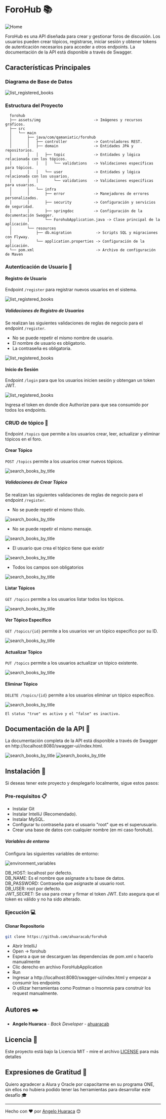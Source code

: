 # ForoHub 📚
![Home](assets/img/forohub.png)

ForoHub es una API diseñada para crear y gestionar foros de discusión. Los usuarios pueden crear tópicos, registrarse, iniciar sesión y obtener tokens de autenticación necesarios para acceder a otros endpoints. La documentación de la API está disponible a través de Swagger.
## Características Principales

### Diagrama de Base de Datos
![list_registered_books](assets/img/database.png)

### Estructura del Proyecto
      forohub
      ├── assets/img                        -> Imágenes y recursos gráficos.
      ├── src
      │   └── main
      │       ├── java/com/qamaniatic/forohub
      │       │   ├── controller            -> Controladores REST.
      │       │   ├── domain                -> Entidades JPA y repositorios.
      │       │   │   ├── topic             -> Entidades y lógica relacionada con los tópicos.
      │       │   │   │   └── validations   -> Validaciones específicas para tópicos.
      │       │   │   └── user              -> Entidades y lógica relacionada con los usuarios.
      │       │   │       └── validations   -> Validaciones específicas para usuarios.
      │       │   └── infra
      │       │       ├── error             -> Manejadores de errores personalizados.
      │       │       ├── security          -> Configuración y servicios de seguridad.
      │       │       ├── springdoc         -> Configuración de la documentación Swagger.
      │       │       └── ForohubApplication.java -> Clase principal de la aplicación.
      │       └── resources
      │           ├── db.migration           -> Scripts SQL y migraciones con Flyway.
      │           └── application.properties -> Configuración de la aplicación.
      └── pom.xml                            -> Archivo de configuración de Maven

### Autenticación de Usuario 🔐

#### Registro de Usuario
Endpoint `/register` para registrar nuevos usuarios en el sistema.

![list_registered_books](assets/img/register.gif)

##### Validaciones de Registro de Usuarios
Se realizan las siguientes validaciones de reglas de negocio para el endpoint `/register`.

* No se puede repetir el mismo nombre de usuario.
* El nombre de usuario es obligatorio.
* La contraseña es obligatoria.

![list_registered_books](assets/img/register_fields_validate.gif)

#### Inicio de Sesión
Endpoint `/login` para que los usuarios inicien sesión y obtengan un token JWT.

![list_registered_books](assets/img/login.gif)

Ingresa el token en donde dice Authorize para que sea consumido por todos los endpoints.

### CRUD de tópico 📝
Endpoint `/topics` que permite a los usuarios crear, leer, actualizar y eliminar tópicos en el foro.

#### Crear Tópico
`POST /topics` permite a los usuarios crear nuevos tópicos.

![search_books_by_title](assets/img/create_topic.gif)

##### Validaciones de Crear Tópico
Se realizan las siguientes validaciones de reglas de negocio para el endpoint `/register`.

* No se puede repetir el mismo título.

![search_books_by_title](assets/img/topic_title_exists_validate.gif)

* No se puede repetir el mismo mensaje.

![search_books_by_title](assets/img/topic_message_exists_validate.gif)

* El usuario que crea el tópico tiene que existir

![search_books_by_title](assets/img/topic_user_id_exists_validate.gif)

* Todos los campos son obligatorios

![search_books_by_title](assets/img/topic_fields_validate.gif)

#### Listar Tópicos
`GET /topics` permite a los usuarios listar todos los tópicos.

![search_books_by_title](assets/img/list_topics.gif)

#### Ver Tópico Específico
`GET /topics/{id}` permite a los usuarios ver un tópico específico por su ID.

![search_books_by_title](assets/img/get_topic.gif)

#### Actualizar Tópico
`PUT /topics` permite a los usuarios actualizar un tópico existente.

![search_books_by_title](assets/img/update_topic.gif)

#### Eliminar Tópico
`DELETE /topics/{id}` permite a los usuarios eliminar un tópico específico.

![search_books_by_title](assets/img/delete_topic.gif)

`El status "true" es activo y el "false" es inactivo.`

## Documentación de la API 📄
La documentación completa de la API está disponible a través de Swagger en http://localhost:8080/swagger-ui/index.html.

![search_books_by_title](assets/img/swagger_1.png)
![search_books_by_title](assets/img/swagger_2.png)


## Instalación 🔧

Si deseas tener este proyecto y desplegarlo localmente, sigue estos pasos:

### Pre-requisitos 📋

- Instalar Git
- Instalar IntelliJ (Recomendado).
- Instalar MySQL.
- Configurar tu contraseña para el usuario "root" que es el superusuario.
- Crear una base de datos con cualquier nombre (en mi caso forohub).

##### Variables de entorno
Configura las siguientes variables de entorno:

![environment_variables](assets/img/env.png)

DB_HOST: localhost por defecto.  
DB_NAME: Es el nombre que asignaste a tu base de datos.  
DB_PASSWORD: Contraseña que asignaste al usuario root.  
DB_USER: root por defecto.   
JWT_SECRET: Se usa para crear y firmar el token JWT. Esto asegura que el token es válido y no ha sido alterado.

### Ejecución 💻

#### Clonar Repositorio

```bash
git clone https://github.com/ahuaracab/forohub
```

- Abrir IntelliJ
- Open -> forohub
- Espera a que se descarguen las dependencias de pom.xml o hacerlo manualmente
- Clic derecho en archivo ForoHubApplication
- Run
- Ingresar a http://localhost:8080/swagger-ui/index.html y empezar a consumir los endpoints
- O utilizar herramientas como Postman o Insomnia para construir los request manualmente.

## Autores ✒️

- **Angelo Huaraca** - _Back Developer_ - [ahuaracab](https://github.com/ahuaracab)

## Licencia 📄

Este proyecto está bajo la Licencia MIT - mire el archivo [LICENSE](LICENSE) para más detalles

## Expresiones de Gratitud 🎁

Quiero agradecer a Alura y Oracle por capacitarme en su programa ONE, sin ellos no hubiera podido tener las herramientas para desarrollar este desafío 🎓

---

Hecho con ❤️ por [Angelo Huaraca](https://github.com/ahuaracab) 😊